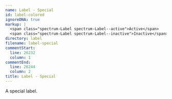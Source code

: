```yaml
---
name: Label - Special
id: label-colored
ignoreDNA: true
markup: |
  <span class="spectrum-Label spectrum-Label--active">Active</span>
  <span class="spectrum-Label spectrum-Label--inactive">Inactive</span>
directory: label
filename: label-special
commentStart:
  line: 26232
  column: 1
commentEnd:
  line: 26244
  column: 2
title: Label - Special
---
```

A special label.